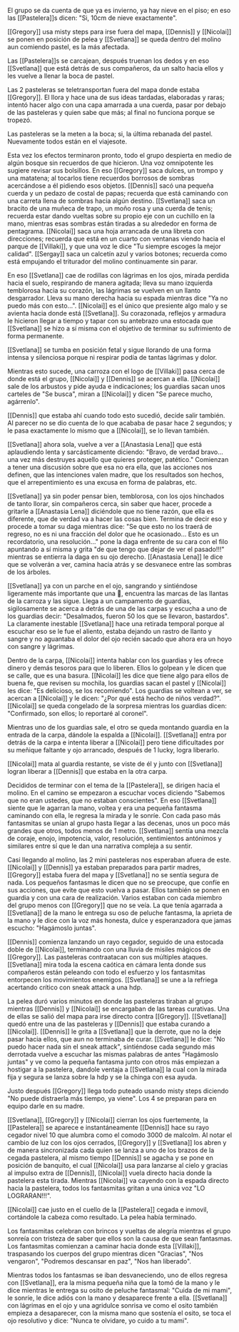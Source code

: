 El grupo se da cuenta de que ya es invierno, ya hay nieve en el piso; en eso las [[Pastelera]]s dicen: "Si, 10cm de nieve exactamente".

[[Gregory]] usa misty steps para irse fuera del mapa, [[Dennis]] y [[Nicolai]] se ponen en posición de pelea y [[Svetlana]] se queda dentro del molino aun comiendo pastel, es la más afectada.

Las [[Pastelera]]s se carcajean, después truenan los dedos y en eso [[Svetlana]] que está detrás de sus compañeros, da un salto hacia ellos y les vuelve a llenar la boca de pastel.

Las 2 pasteleras se teletransportan fuera del mapa donde estaba [[Gregory]]. El llora y hace una de sus ideas tardadas, elaboradas y raras; intentó hacer algo con una capa amarrada a una cuerda, pasar por debajo de las pasteleras y quien sabe que más; al final no funciona porque se tropezó.

Las pasteleras se la meten a la boca; si, la última rebanada del pastel. Nuevamente todos están en el viajesote.

Esta vez los efectos terminaron pronto, todo el grupo despierta en medio de algún bosque sin recuerdos de que hicieron. Una voz omnipotente les sugiere revisar sus bolsillos. En eso [[Gregory]] saca dulces, un trompo y una matatena; al tocarlos tiene recuerdos borrosos de sombras acercándose a él pidiendo esos objetos. [[Dennis]] sacó una pequeña cuerda y un pedazo de costal de papas; recuerda que está caminando con una carreta llena de sombras hacia algún destino. [[Svetlana]] saca un bracito de una muñeca de trapo, un moño rosa y una cuerda de tenis; recuerda estar dando vueltas sobre su propio eje con un cuchillo en la mano, mientras esas sombras están tiradas a su alrededor en forma de pentagrama. [[Nicolai]] saca una hoja arrancada de una libreta con direcciones; recuerda que está en un cuarto con ventanas viendo hacia el parque de [[Villaki]], y que una voz le dice "Tu siempre escoges la mejor calidad". [[Sergay]] saca un calcetín azul y varios botones; recuerda como está empujando el triturador del molino continuamente sin parar.

En eso [[Svetlana]] cae de rodillas con lágrimas en los ojos, mirada perdida hacia el suelo, respirando de manera agitada; lleva su mano izquierda temblorosa hacia su corazón, las lágrimas se vuelven en un llanto desgarrador. Lleva su mano derecha hacia su espada mientras dice "Ya no puedo más con esto...". [[Nicolai]] es el único que presiente algo malo y se avienta hacia donde está [[Svetlana]]. Su corazonada, reflejos y armadura le hicieron llegar a tiempo y tapar con su antebrazo una estocada que [[Svetlana]] se hizo a sí misma con el objetivo de terminar su sufrimiento de forma permanente.

[[Svetlana]] se tumba en posición fetal y sigue llorando de una forma intensa y silenciosa porque ni respirar podía de tantas lágrimas y dolor.

Mientras esto sucede, una carroza con el logo de [[Villaki]] pasa cerca de donde está el grupo, [[Nicolai]] y [[Dennis]] se acercan a ella. [[Nicolai]] sale de los arbustos y pide ayuda e indicaciones; los guardias sacan unos carteles de "Se busca", miran a [[Nicolai]] y dicen "Se parece mucho, agárrenlo".

[[Dennis]] que estaba ahí cuando todo esto sucedió, decide salir también. Al parecer no se dio cuenta de lo que acababa de pasar hace 2 segundos; y le pasa exactamente lo mismo que a [[Nicolai]], se lo llevan también.

[[Svetlana]] ahora sola, vuelve a ver a [[Anastasia Lena]] que está aplaudiendo lenta y sarcásticamente diciendo: "Bravo, de verdad bravo... una vez más destruyes aquello que quieres proteger, patético." Comienzan a tener una discusión sobre que esa no era ella, que las acciones nos definen, que las intenciones valen madre, que los resultados son hechos, que el arrepentimiento es una excusa en forma de palabras, etc.

[[Svetlana]] ya sin poder pensar bien, temblorosa, con los ojos hinchados de tanto llorar, sin compañeros cerca, sin saber que hacer, procede a gritarle a [[Anastasia Lena]] diciéndole que no tiene razón, que ella es diferente, que de verdad va a hacer las cosas bien. Termina de decir eso y procede a tomar su daga mientras dice: "Se que esto no los traerá de regreso, no es ni una fracción del dolor que he ocasionado... Esto es un recordatorio, una resolución..." pone la daga enfrente de su cara con el filo apuntando a sí misma y grita "de que tengo que dejar de ver el pasado!!!" mientras se entierra la daga en su ojo derecho. [[Anastasia Lena]] le dice que se volverán a ver, camina hacia atrás y se desvanece entre las sombras de los árboles.

[[Svetlana]] ya con un parche en el ojo, sangrando y sintiéndose ligeramente más importante que una 💩, encuentra las marcas de las llantas de la carroza y las sigue. Llega a un campamento de guardias, sigilosamente se acerca a detrás de una de las carpas y escucha a uno de los guardias decir: "Desalmados, fueron 50 los que se llevaron, bastardos". La claramente inestable [[Svetlana]] hace una retirada temporal porque al escuchar eso se le fue el aliento, estaba dejando un rastro de llanto y sangre y no aguantaba el dolor del ojo recién sacado que ahora era un hoyo con sangre y lágrimas.

Dentro de la carpa, [[Nicolai]] intenta hablar con los guardias y les ofrece dinero y demás tesoros para que lo liberen. Ellos lo golpean y le dicen que se calle, que es una basura. [[Nicolai]] les dice que tiene algo para ellos de buena fe, que revisen su mochila, los guardias sacan el pastel y [[Nicolai]] les dice: "Es delicioso, se los recomiendo". Los guardias se voltean a ver, se acercan a [[Nicolai]] y le dicen: "¿Por qué está hecho de niños verdad?". [[Nicolai]] se queda congelado de la sorpresa mientras los guardias dicen: "Confirmado, son ellos; lo reportaré al coronel".

Mientras uno de los guardias sale, el otro se queda montando guardia en la entrada de la carpa, dándole la espalda a [[Nicolai]]. [[Svetlana]] entra por detrás de la carpa e intenta liberar a [[Nicolai]] pero tiene dificultades por su meñique faltante y ojo arrancado, después de 1 lucky, logra liberarlo.

[[Nicolai]] mata al guardia restante, se viste de él y junto con [[Svetlana]] logran liberar a [[Dennis]] que estaba en la otra carpa.

Decididos de terminar con el tema de la [[Pastelera]], se dirigen hacia el molino. En el camino se empezaron a escuchar voces diciendo "Sabemos que no eran ustedes, que no estaban conscientes". En eso [[Svetlana]] siente que le agarran la mano, voltea y era una pequeña fantasma caminando con ella, le regresa la mirada y le sonríe. Con cada paso más fantasmitas se unían al grupo hasta llegar a las decenas, unos un poco más grandes que otros, todos menos de 1 metro. [[Svetlana]] sentía una mezcla de coraje, enojo, impotencia, valor, resolución, sentimientos antónimos y similares entre sí que le dan una narrativa compleja a su sentir.

Casi llegando al molino, las 2 mini pasteleras nos esperaban afuera de este. [[Nicolai]] y [[Dennis]] ya estaban preparados para partir madres, [[Gregory]] estaba fuera del mapa y [[Svetlana]] no se sentía segura de nada. Los pequeños fantasmas le dicen que no se preocupe, que confíe en sus acciones, que evite que esto vuelva a pasar. Ellos también se ponen en guardia y con una cara de realización. Varios estaban con cada miembro del grupo menos con [[Gregory]] que no se veía. La que tenía agarrada a [[Svetlana]] de la mano le entrega su oso de peluche fantasma, la aprieta de la mano y le dice con la voz más honesta, dulce y esperanzadora que jamas escucho: "Hagámoslo juntas".

[[Dennis]] comienza lanzando un rayo cegador, seguido de una estocada doble de [[Nicolai]], terminando con una lluvia de misiles mágicos de [[Gregory]]. Las pasteleras contraatacan con sus múltiples ataques. [[Svetlana]] mira toda la escena caótica en cámara lenta donde sus compañeros están peleando con todo el esfuerzo y los fantasmitas entorpecen los movimientos enemigos. [[Svetlana]] se une a la refriega acertando crítico con sneak attack a una hdp.

La pelea duró varios minutos en donde las pasteleras tiraban al grupo mientras [[Dennis]] y [[Nicolai]] se encargaban de las tareas curativas. Una de ellas se salió del mapa para irse directo contra [[Gregory]]. [[Svetlana]] quedó entre una de las pasteleras y [[Dennis]] que estaba curando a [[Nicolai]]. [[Dennis]] le grita a [[Svetlana]] que la derrote, que no la deje pasar hacia ellos, que aun no terminaba de curar. [[Svetlana]] le dice: "No puedo hacer nada sin el sneak attack", sintiéndose cada segundo más derrotada vuelve a escuchar las mismas palabras de antes "Hagámoslo juntas" y ve como la pequeña fantasma junto con otros más empiezan a hostigar a la pastelera, dandole ventaja a [[Svetlana]] la cual con la mirada fija y segura se lanza sobre la hdp y se la chinga con esa ayuda.

Justo después [[Gregory]] llega todo puteado usando misty steps diciendo "No puede distraerla más tiempo, ya viene". Los 4 se preparan para en equipo darle en su madre.

[[Svetlana]], [[Gregory]] y [[Nicolai]] cierran los ojos fuertemente, la [[Pastelera]] se aparece e instantáneamente [[Dennis]] hace su rayo cegador nivel 10 que alumbra como el comodo 3000 de malcolm. Al notar el cambio de luz con los ojos cerrados, [[Gregory]] y [[Svetlana]] los abren y de manera sincronizada cada quien se lanza a uno de los brazos de la cegada pastelera, al mismo tiempo [[Dennis]] se agacha y se pone en posición de banquito, el cual [[Nicolai]] usa para lanzarse al cielo y gracias al impulso extra de [[Dennis]], [[Nicolai]] vuela directo hacia donde la pastelera esta tirada. Mientras [[Nicolai]] va cayendo con la espada directo hacia la pastelera, todos los fantasmitas gritan a una única voz "LO LOGRARAN!!!".

[[Nicolai]] cae justo en el cuello de la [[Pastelera]] cegada e inmovil, cortándole la cabeza como resultado. La pelea había terminado.

Los fantasmitas celebran con brincos y vueltas de alegría mientras el grupo sonreía con tristeza de saber que ellos son la causa de que sean fantasmas. Los fantasmitas comienzan a caminar hacia donde esta [[Villaki]], traspasando los cuerpos del grupo mientras dicen "Gracias", "Nos vengaron", "Podremos descansar en paz", "Nos han liberado".

Mientras todos los fantasmas se iban desvaneciendo, uno de ellos regresa con [[Svetlana]], era la misma pequeña niña que la tomó de la mano y le dice mientras le entrega su osito de peluche fantasmal: "Cuida de mi mami", le sonríe, le dice adiós con la mano y desaparece frente a ella. [[Svetlana]] con lágrimas en el ojo y una agridulce sonrisa ve como el osito también empieza a desaparecer, con la misma mano que sostenía el osito, se toca el ojo resolutivo y dice: "Nunca te olvidare, yo cuido a tu mami".